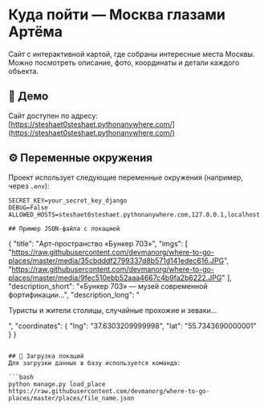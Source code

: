 # Куда пойти — Москва глазами Артёма

Сайт с интерактивной картой, где собраны интересные места Москвы. Можно посмотреть описание, фото, координаты и детали каждого объекта.

## 🔗 Демо

Сайт доступен по адресу:  
[https://steshaet0steshaet.pythonanywhere.com/](https://steshaet0steshaet.pythonanywhere.com/)

## ⚙️ Переменные окружения

Проект использует следующие переменные окружения (например, через `.env`):

```env
SECRET_KEY=your_secret_key_django
DEBUG=False
ALLOWED_HOSTS=steshaet0steshaet.pythonanywhere.com,127.0.0.1,localhost

## Пример JSON-файла с локацией

```
{
  "title": "Арт-пространство «Бункер 703»",
  "imgs": [
    "https://raw.githubusercontent.com/devmanorg/where-to-go-places/master/media/35cbdddf2799337d8b571d141edec616.JPG",
    "https://raw.githubusercontent.com/devmanorg/where-to-go-places/master/media/9fec510ebb52aaa4667c4b9fa2b6222.JPG"
  ],
  "description_short": "«Бункер 703» — музей современной фортификации...",
  "description_long": "<p>Туристы и жители столицы, случайные прохожие и зеваки...</p>",
  "coordinates": {
    "lng": "37.6303209999998",
    "lat": "55.7343690000001"
  }
}
```

## 🚀 Загрузка локаций
Для загрузки данных в базу используется команда:

```bash
python manage.py load_place https://raw.githubusercontent.com/devmanorg/where-to-go-places/master/places/file_name.json